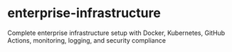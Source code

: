 # enterprise-infrastructure
Complete enterprise infrastructure setup with Docker, Kubernetes, GitHub Actions, monitoring, logging, and security compliance

